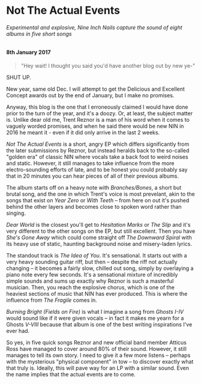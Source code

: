 # Not The Actual Events

###### Experimental and explosive, Nine Inch Nails capture the sound of eight albums in five short songs

#### 8th January 2017

> "Hey wait! I thought you said you'd have another blog out by new ye-" 

SHUT UP. 

New year, same old Dec. I will attempt to get the Delicious and Excellent Concept awards out by the end of January, but I make no promises. 

Anyway, this blog is the one that I erroneously claimed I would have done prior to the turn of the year, and it's a doozy. Or, at least, the subject matter is. Unlike dear old me, Trent Reznor is a man of his word when it comes to vaguely worded promises, and when he said there would be new NIN in 2016 he meant it - even if it did only arrive in the last 2 weeks. 

*Not The Actual Events* is a short, angry EP which differs significantly from the later submissions by Reznor, but instead heralds back to the so-called "golden era" of classic NIN where vocals take a back foot to weird noises and static. However, it still manages to take influence from the more electro-sounding efforts of late, and to be honest you could probably say that in 20 minutes you can hear pieces of all of their previous albums. 

The album starts off on a heavy note with *Branches/Bones*, a short but brutal song, and the one in which Trent's voice is most prevelant, akin to the songs that exist on *Year Zero* or *With Teeth* – from here on out it's pushed behind the other layers and becomes close to spoken word rather than singing. 

*Dear World* is the closest you'll get to *Hesitation Marks* or *The Slip* and it's very different to the other songs on the EP, but still excellent. Then you have *She's Gone Away* which could come straight off *The Downward Spiral* with its heavy use of static, haunting background noise and misery-laden lyrics. 

The standout track is *The Idea of You*. It's sensational. It starts out with a very heavy sounding guitar riff, but then – despite the riff not actually changing – it becomes a fairly slow, chilled out song, simply by overlaying a piano note every few seconds. It's a sensational mixture of incredibly simple sounds and sums up exactly why Reznor is such a masterful musician. Then, you reach the explosive chorus, which is one of the heaviest sections of music that NIN has ever produced. This is where the influence from *The Fragile* comes in.

*Burning Bright (Fields on Fire)* is what I imagine a song from *Ghosts I-IV* would sound like if it were given vocals – in fact it makes me yearn for a Ghosts *V-VIII* because that album is one of the best writing inspirations I've ever had.

So yes, in five quick songs Reznor and new official band member Atticus Ross have managed to cover around 80% of their sound. However, it still manages to tell its own story. I need to give it a few more listens – perhaps with the mysterious "physical component" in tow – to discover exactly what that truly is. Ideally, this will pave way for an LP with a similar sound. Even the name implies that the actual events are to come.